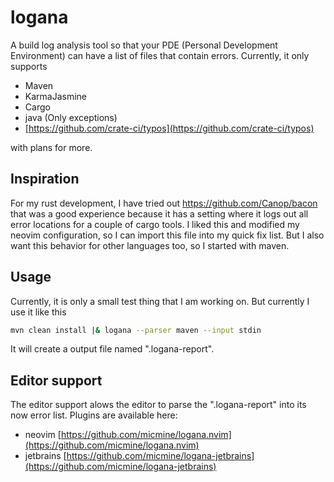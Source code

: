 # logana

A build log analysis tool so that your PDE (Personal Development Environment) can have a list of files that contain errors.
Currently, it only supports 
- Maven
- KarmaJasmine
- Cargo
- java (Only exceptions)
- [https://github.com/crate-ci/typos](https://github.com/crate-ci/typos)

with plans for more.

## Inspiration
For my rust development, I have tried out https://github.com/Canop/bacon that was a good experience because it has a setting where it logs out all error locations for a couple of cargo tools. I liked this and modified my neovim configuration, so I can import this file into my quick fix list. But I also want this behavior for other languages too, so I started with maven.

## Usage
Currently, it is only a small test thing that I am working on. But currently I use it like this
``` bash
mvn clean install |& logana --parser maven --input stdin
```
It will create a output file named ".logana-report".

## Editor support
The editor support alows the editor to parse the ".logana-report" into its now error list.
Plugins are available here:

- neovim [https://github.com/micmine/logana.nvim](https://github.com/micmine/logana.nvim)
- jetbrains [https://github.com/micmine/logana-jetbrains](https://github.com/micmine/logana-jetbrains)
